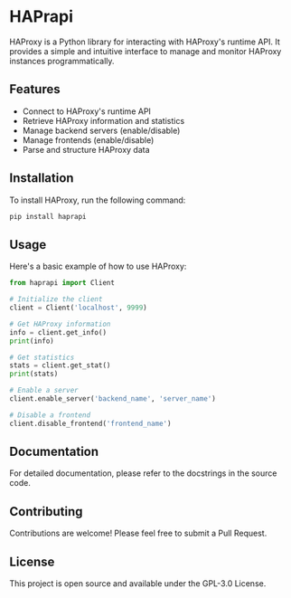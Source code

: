 # HAPrapi

HAProxy is a Python library for interacting with HAProxy's runtime API. It provides a simple and intuitive interface to manage and monitor HAProxy instances programmatically.

## Features

- Connect to HAProxy's runtime API
- Retrieve HAProxy information and statistics
- Manage backend servers (enable/disable)
- Manage frontends (enable/disable)
- Parse and structure HAProxy data

## Installation

To install HAProxy, run the following command:

```bash
pip install haprapi
```

## Usage

Here's a basic example of how to use HAProxy:

```python
from haprapi import Client

# Initialize the client
client = Client('localhost', 9999)

# Get HAProxy information
info = client.get_info()
print(info)

# Get statistics
stats = client.get_stat()
print(stats)

# Enable a server
client.enable_server('backend_name', 'server_name')

# Disable a frontend
client.disable_frontend('frontend_name')
```

## Documentation

For detailed documentation, please refer to the docstrings in the source code.

## Contributing
Contributions are welcome! Please feel free to submit a Pull Request.

## License
This project is open source and available under the GPL-3.0 License.